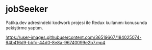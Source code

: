 # jobSeeker

Patika.dev adresindeki kodwork projesi ile Redux kullanımı konusunda pekiştirme yaptım.

https://user-images.githubusercontent.com/36519667/184025074-64b416d9-bbfc-44d0-8e8a-96740099e2b7.mp4

